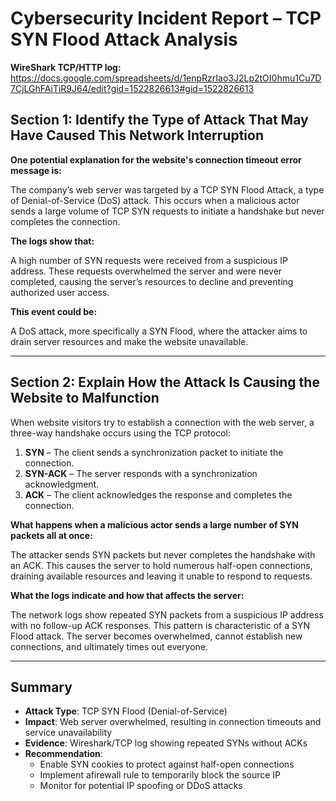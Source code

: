 # Cybersecurity Incident Report – TCP SYN Flood Attack Analysis

**WireShark TCP/HTTP log:**
https://docs.google.com/spreadsheets/d/1enpRzrIao3J2Lp2tOI0hmu1Cu7D7CjLGhFAiTiR9J64/edit?gid=1522826613#gid=1522826613

## Section 1: Identify the Type of Attack That May Have Caused This Network Interruption

**One potential explanation for the website's connection timeout error message is:**

The company’s web server was targeted by a TCP SYN Flood Attack, a type of Denial-of-Service (DoS) attack. This occurs when a malicious actor sends a large volume of TCP SYN requests to initiate a handshake but never completes the connection.

**The logs show that:**

A high number of SYN requests were received from a suspicious IP address. These requests overwhelmed the server and were never completed, causing the server’s resources to decline and preventing authorized user access.

**This event could be:**

A DoS attack, more specifically a SYN Flood, where the attacker aims to drain server resources and make the website unavailable.

---

## Section 2: Explain How the Attack Is Causing the Website to Malfunction

When website visitors try to establish a connection with the web server, a three-way handshake occurs using the TCP protocol:

1. **SYN** – The client sends a synchronization packet to initiate the connection.
2. **SYN-ACK** – The server responds with a synchronization acknowledgment.
3. **ACK** – The client acknowledges the response and completes the connection.

**What happens when a malicious actor sends a large number of SYN packets all at once:**

The attacker sends SYN packets but never completes the handshake with an ACK. This causes the server to hold numerous half-open connections, draining available resources and leaving it unable to respond to requests.

**What the logs indicate and how that affects the server:**

The network logs show repeated SYN packets from a suspicious IP address with no follow-up ACK responses. This pattern is characteristic of a SYN Flood attack. The server becomes overwhelmed, cannot establish new connections, and ultimately times out everyone.

---

## Summary

- **Attack Type**: TCP SYN Flood (Denial-of-Service)
- **Impact**: Web server overwhelmed, resulting in connection timeouts and service unavailability
- **Evidence**: Wireshark/TCP log showing repeated SYNs without ACKs
- **Recommendation**:
  - Enable SYN cookies to protect against half-open connections
  - Implement afirewall rule to temporarily block the source IP
  - Monitor for potential IP spoofing or DDoS attacks
